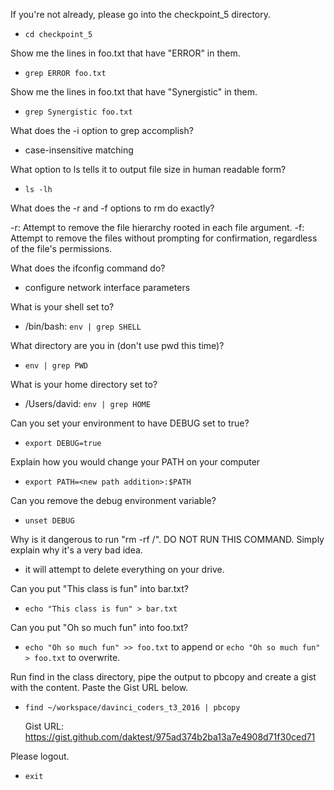 
If you're not already, please go into the checkpoint_5 directory.

 - `cd checkpoint_5`

Show me the lines in foo.txt that have "ERROR" in them.

 - `grep ERROR foo.txt`
    
Show me the lines in foo.txt that have "Synergistic" in them.

 - `grep Synergistic foo.txt`

What does the -i option to grep accomplish?

 - case-insensitive matching

What option to ls tells it to output file size in human readable form?

 - `ls -lh`

What does the -r and -f options to rm do exactly?

 -r: Attempt to remove the file hierarchy rooted in each file argument.
 -f: Attempt to remove the files without prompting for confirmation, regardless of the 
     file's permissions.

What does the ifconfig command do?

 - configure network interface parameters

What is your shell set to?

 - /bin/bash: `env | grep SHELL`

What directory are you in (don't use pwd this time)?

 - `env | grep PWD`

What is your home directory set to?

 - /Users/david: `env | grep HOME`

Can you set your environment to have DEBUG set to true?

 - `export DEBUG=true`

Explain how you would change your PATH on your computer

 - `export PATH=<new path addition>:$PATH`

Can you remove the debug environment variable?

 - `unset DEBUG`
    
Why is it dangerous to run "rm -rf /". DO NOT RUN THIS COMMAND. Simply explain why it's a very bad idea.

 - it will attempt to delete everything on your drive.

Can you put "This class is fun" into bar.txt?

 - `echo "This class is fun" > bar.txt`

Can you put "Oh so much fun" into foo.txt?

 - `echo "Oh so much fun" >> foo.txt` to append or `echo "Oh so much fun" > foo.txt` to 
   overwrite.

Run find in the class directory, pipe the output to pbcopy and create a gist with the content.  Paste the Gist URL below.

 - `find ~/workspace/davinci_coders_t3_2016 | pbcopy`

    Gist URL:  https://gist.github.com/daktest/975ad374b2ba13a7e4908d71f30ced71

Please logout.

 - `exit`


